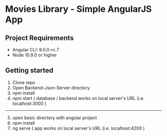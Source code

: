 # Movies Library - Simple AngularJS App


## Project Requirements
- Angular CLI: 9.0.0-rc.7
- Node 10.9.0 or higher 


## Getting started

1. Clone repo
2. Open Backend-Json-Server directory 
3. npm install
4. npm start ( database / backend works on local server's URL (i.e. localhost:3000 )
---
5. open basic directory with angular project
6. npm install
7. ng serve ( app works on local server's URL (i.e. localhost:4200 )


